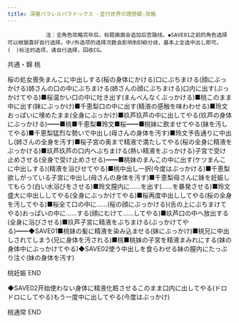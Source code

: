 ```yaml
---
title: 深層パラレルパラドックス -並行世界の理想郷-攻略
---
```


                注：全角色攻略完毕后，标题画面会追加后宫路线。◆SAVE01之前的角色选择可以根据喜好自行选择。中/外选项的选择次数会影响到END分歧，基本上全选中出し即可。(　)标注的选项，请自行选择，回收CG。

共通・錦 桃

桜の処女喪失まんこに中出しする(桜の身体にかける)口にぶちまける(顔にぶっかける)姉さんの口の中にぶちまける(姉さんの顔にぶちまける)口内に出す(ぶっかけてやる)■桜温かい口の中に吐き出す(まんべんなくぶっかける)■桃このまま中に出す(妹にぶっかけ)■千恵梨口の中に出す(精液の感触を味わわせる)■玲文おっぱいに埋めたまま(全身にぶっかけ)■玖芦玖芦の中に出してやる(玖芦の身体にぶっかける)━━■桃■千恵梨■玲文■桜━━■桃妹に飲ませてやる(妹を汚してやる)■千恵梨猛烈な勢いで中出し(母さんの身体を汚す)■玲文予告通りに中出し(姉さんの全身を汚す)■桜子宮の奥まで精液で満たしてやる(桜の全身に精液をぶっかける)■玖芦玖芦の口内へぶちまける(熱い精液をぶっかける)子宮で受け止めさせる(全身で受け止めさせる)━━■桃妹のまんこの中に出す(ケツまんこに中出しする)(精液を浴びせてやる)■桃中出し一択(今度はぶっかける)■千恵梨欲しがっている子宮に中出し(母さんの身体を汚す)■千恵梨母さんに妹を妊娠してもらう(白い水浴びをさせる)■玲文膣内に……を出す(……を暴発させる)■玲文盛大に中出ししてやる(全身にぶっかけてやる)■桜再度中出ししてやる(桜の全身を汚してやる)■桜全て口の中に……(桜の顔にぶっかける)(舌の上にぶちまけてやる)おっぱいの中に……する(顔にむけて……してやる)■玖芦口の中へ放出する(全身に浴びさせる)■玖芦子宮に精液をぶちまける(ぶっかけてやる)━━◆SAVE01■桃妹の髪に精液を染み込ませる(妹にぶっかけ)■桃兄に中出しされてしまう(兄に身体を汚される)■桃■桃妹の子宮を精液まみれにする(妹の身体中にぶっかけてやる)◆SAVE02使う中出しを食らわせる妹の膣内にたっぷり注ぐ(妹の身体を汚す)

桃妊娠 END

◆SAVE02开始使わない身体に精液化粧させるこのまま口内に出してやる(ドロドロにしてやる)もう一度中に出してやる(今度はぶっかけ)

桃通常 END


              
